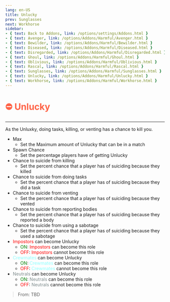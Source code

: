 ```yaml
---
lang: en-US
title: Unlucky
prev: Sunglasses
next: Workhorse
sidebar:
- { text: Back to Addons, link: /options/settings/Addons.html }
- { text: Avenger, link: /options/Addons/Harmful/Avenger.html }
- { text: Bewilder, link: /options/Addons/Harmful/Bewilder.html }
- { text: Diseased, link: /options/Addons/Harmful/Diseased.html }
- { text: Disregarded, link: /options/Addons/Harmful/Disregarded.html }
- { text: Ghoul, link: /options/Addons/Harmful/Ghoul.html }
- { text: Oblivious, link: /options/Addons/Harmful/Oblivious.html }
- { text: Rascal, link: /options/Addons/Harmful/Rascal.html }
- { text: Sunglasses, link: /options/Addons/Harmful/Sunglasses.html }
- { text: Unlucky, link: /options/Addons/Harmful/Unlucky.html }
- { text: Workhorse, link: /options/Addons/Harmful/Workhorse.html }
---
```


# <font color=#ff6347>⛔ <b>Unlucky</b></font> <Badge text="Harmful" type="tip" vertical="middle"/>
---

As the Unluxky, doing tasks, killing, or venting has a chance to kill you.
* Max
  * Set the Maximum amount of Unlucky that can be in a match
* Spawn Chance
  * Set the percentage players have of getting Unlucky
* Chance to suicide from killing
  * Set the percent chance that a player has of suiciding because they killed
* Chance to suicide from doing tasks
  * Set the percent chance that a player has of suiciding because they did a task
* Chance to suicide from venting
  * Set the percent chance that a player has of suiciding because they vented
* Chance to suicide from reporting bodies
  * Set the percent chance that a player has of suiciding because they reported a body
* Chance to suicide from using a sabotage
  * Set the percent chance that a player has of suiciding because they used a sabotage
* <font color=red>Impostors</font> can become Unlucky
  * <font color=green>ON</font>: <font color=red>Impostors</font> can become this role
  * <font color=red>OFF</font>: <font color=red>Impostors</font> cannot become this role
* <font color=#8cffff>Crewmates</font> can become Unlucky
  * <font color=green>ON</font>: <font color=#8cffff>Crewmates</font> can become this role
  * <font color=red>OFF</font>: <font color=#8cffff>Crewmates</font> cannot become this role
* <font color=#7f8c8d>Neutrals</font> can become Unlucky
  * <font color=green>ON</font>: <font color=#7f8c8d>Neutrals</font> can become this role
  * <font color=red>OFF</font>: <font color=#7f8c8d>Neutrals</font> cannot become this role

> From: TBD